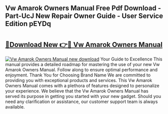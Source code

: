 ## Vw Amarok Owners Manual Free Pdf Download - Part-UcJ New Repair Owner Guide - User Service Edition pEYDq

# <h2><a href="http://cf19200.oget.top/?id=Vw+Amarok+Owners+Manual">🔗Download New 👉🔴 Vw Amarok Owners Manual</a></h2>

[![Vw Amarok Owners Manual new download](https://i.imgur.com/5g1atiW.png)](http://cf19200.oget.top/?id=Vw+Amarok+Owners+Manual)
Your Guide to Excellence This manual provides a detailed roadmap for mastering the use of your new Vw Amarok Owners Manual. Follow along to ensure optimal performance and enjoyment. Thank You for Choosing Brand Name We are committed to providing you with exceptional products and services. This Vw Amarok Owners Manual comes with a plethora of features designed to personalize your experience. We believe that the Vw Amarok Owners Manual has served its purpose in getting you started with your new gadget. Should you need any clarification or assistance, our customer support team is always available.
